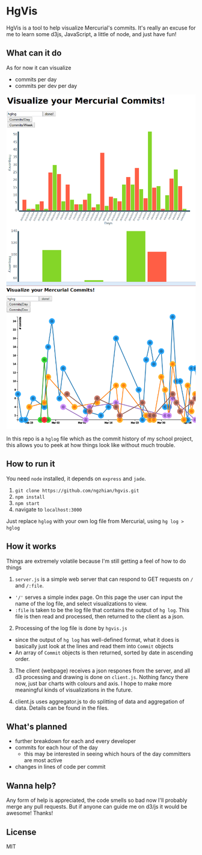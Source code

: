 HgVis
=====

HgVis is a tool to help visualize Mercurial's commits.
It's really an excuse for me to learn some d3js, JavaScript, a little of node, and just have fun!

## What can it do
As for now it can visualize
- commits per day
- commits per dev per day

![HgVis](https://raw.githubusercontent.com/ngzhian/hgvis/master/screens/hgvis.png "HgVis looks like this!")
![HgVis](https://raw.githubusercontent.com/ngzhian/hgvis/master/screens/commits-per-dev-per-day.png "Visualize commits per developer per day")

In this repo is a `hglog` file which as the commit history of my school project, this allows you to peek at how things look like without much trouble.

## How to run it
You need `node` installed, it depends on `express` and `jade`.

1. `git clone https://github.com/ngzhian/hgvis.git`
2. `npm install`
3. `npm start`
4. navigate to `localhost:3000`

Just replace `hglog` with your own log file from Mercurial, using `hg log > hglog`

## How it works
Things are extremely volatile because I'm still getting a feel of how to do things

1. `server.js` is a simple web server that can respond to GET requests on `/` and `/:file`.
 - `'/'` serves a simple index page. On this page the user can input the name of the log file, and select visualizations to view.
 - `:file` is taken to be the log file that contains the output of `hg log`. This file is then read and processed, then returned to the client as a json.

2. Processing of the log file is done by `hgvis.js`
 - since the output of `hg log` has well-defined format, what it does is basically just look at the lines and read them into `Commit` objects
 - An array of `Commit` objects is then returned, sorted by date in ascending order.

3. The client (webpage) receives a json respones from the server, and all d3 processing and drawing is done on `client.js`. Nothing fancy there now, just bar charts with colours and axis. I hope to make more meaningful kinds of visualizations in the future.

4. client.js uses aggregator.js to do splitting of data and aggregation of data. Details can be found in the files.

## What's planned
- further breakdown for each and every developer
- commits for each hour of the day
	- this may be interested in seeing which hours of the day committers are most active
- changes in lines of code per commit

## Wanna help?
Any form of help is appreciated, the code smells so bad now I'll probably merge any pull requests. But if anyone can guide me on d3/js it would be awesome! Thanks!

## License
MIT
